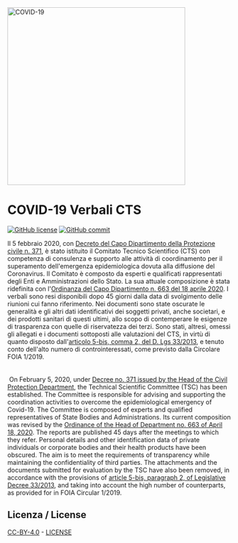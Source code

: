 <img src="http://opendatadpc.maps.arcgis.com/sharing/rest/content/items/5c8ef7516b5b4bb19f61037b4cd69015/data" alt="COVID-19" data-canonical-src="http://opendatadpc.maps.arcgis.com/sharing/rest/content/items/5c8ef7516b5b4bb19f61037b4cd69015/data" width="400" />

# COVID-19 Verbali CTS

[![GitHub license](https://img.shields.io/badge/License-Creative%20Commons%20Attribution%204.0%20International-blue)](https://github.com/pcm-dpc/COVID-19-Verbali-CTS/blob/master/LICENSE)
[![GitHub commit](https://img.shields.io/github/last-commit/pcm-dpc/COVID-19-Verbali-CTS)](https://github.com/pcm-dpc/COVID-19-Verbali-CTS/commits/master)


Il 5 febbraio 2020, con [Decreto del Capo Dipartimento della Protezione civile n. 371](http://www.protezionecivile.gov.it/amministrazione-trasparente/provvedimenti/dettaglio/-/asset_publisher/default/content/decreto-del-capo-dipartimento-n-371-del-5-febbraio-2020), è stato istituito il Comitato Tecnico Scientifico (CTS) con competenza di consulenza e supporto alle attività di coordinamento per il superamento dell'emergenza epidemiologica dovuta alla diffusione del Coronavirus.
Il Comitato è composto da esperti e qualificati rappresentati degli Enti e Amministrazioni dello Stato. La sua attuale composizione è stata ridefinita con l'[Ordinanza del Capo Dipartimento n. 663 del 18 aprile 2020](http://www.protezionecivile.gov.it/amministrazione-trasparente/provvedimenti/dettaglio/-/asset_publisher/default/content/ocdpc-n-663-del-18-aprile-2020-ulteriori-interventi-urgenti-di-protezione-civile-in-relazione-all-emergenza-relativa-al-rischio-sanitario-connesso-all).
I verbali sono resi disponibili dopo 45 giorni dalla data di svolgimento delle riunioni cui fanno riferimento.
Nei documenti sono state oscurate le generalità e gli altri dati identificativi dei soggetti privati, anche societari, e dei prodotti sanitari di questi ultimi, allo scopo di contemperare le esigenze di trasparenza con quelle di riservatezza dei terzi.
Sono stati, altresì, omessi gli allegati e i documenti sottoposti alle valutazioni del CTS, in virtù di quanto disposto dall'[articolo 5-bis, comma 2, del D. Lgs 33/2013](https://www.normattiva.it/uri-res/N2Ls?urn:nir:stato:decreto.legislativo:2013-03-14;33!vig=), e tenuto conto dell'alto numero di controinteressati, come previsto dalla Circolare FOIA 1/2019.<br><br><br> ​​
On February 5, 2020, under [Decree no. 371 issued by the Head of the Civil Protection Department](http://www.protezionecivile.gov.it/amministrazione-trasparente/provvedimenti/dettaglio/-/asset_publisher/default/content/decreto-del-capo-dipartimento-n-371-del-5-febbraio-2020), the Technical Scientific Committee (TSC) has been established. The Committee is responsible for advising and supporting the coordination activities to overcome the epidemiological emergency of Covid-19.
The Committee is composed of experts and qualified representatives of State Bodies and Administrations. Its current composition was revised by the [Ordinance of the Head of Department no. 663 of April 18, 2020](http://www.protezionecivile.gov.it/amministrazione-trasparente/provvedimenti/dettaglio/-/asset_publisher/default/content/ocdpc-n-663-del-18-aprile-2020-ulteriori-interventi-urgenti-di-protezione-civile-in-relazione-all-emergenza-relativa-al-rischio-sanitario-connesso-all).
The reports are published 45 days after the meetings to which they refer.
Personal details and other identification data of private individuals or corporate bodies and their health products have been obscured. The aim is to meet the requirements of transparency while maintaining the confidentiality of third parties.
The attachments and the documents submitted for evaluation by the TSC have also been removed, in accordance with the provisions of [article 5-bis, paragraph 2, of Legislative Decree 33/2013](https://www.normattiva.it/uri-res/N2Ls?urn:nir:stato:decreto.legislativo:2013-03-14;33!vig=), and taking into account the high number of counterparts, as provided for in FOIA Circular 1/2019. ​


## Licenza / License

[CC-BY-4.0](https://creativecommons.org/licenses/by/4.0/deed.it) - [LICENSE](https://github.com/pcm-dpc/COVID-19-Verbali-CTS/blob/master/LICENSE)
